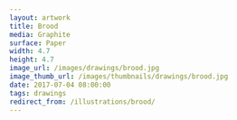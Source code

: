 ```yaml
---
layout: artwork
title: Brood
media: Graphite
surface: Paper
width: 4.7
height: 4.7
image_url: /images/drawings/brood.jpg
image_thumb_url: /images/thumbnails/drawings/brood.jpg
date: 2017-07-04 08:00:00
tags: drawings
redirect_from: /illustrations/brood/
---
```

